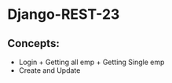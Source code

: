 # Django-REST-23

Concepts:
----------

- Login + Getting all emp + Getting Single emp
- Create and Update
